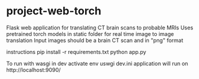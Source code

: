# project-web-torch
Flask web application for translating CT brain scans to probable MRIs
Uses pretrained torch models in static folder for real time image to image translation
Input images should be a brain CT scan and in "png" format

instructions
pip install -r requirements.txt
python app.py

To run with wasgi in dev
activate env
uswgi dev.ini
application will run on http://localhost:9090/
